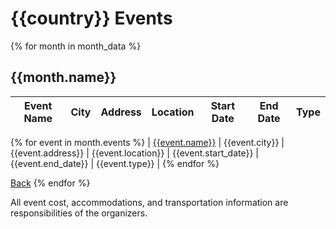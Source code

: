 # {{country}} Events
{% for month in month_data %}

## {{month.name}}

| Event Name | City  | Address  | Location | Start Date | End Date | Type |
|------------|-------|----------|----------|:----------:|:--------:|------|
{% for event in month.events %}
| [{{event.name}}]({{event.site}}) | {{event.city}} | {{event.address}} | {{event.location}} | {{event.start_date}}  | {{event.end_date}} | {{event.type}} |
{% endfor %}

[Back](..README.md)
{% endfor %}

All event cost, accommodations, and transportation information are responsibilities of the organizers.
